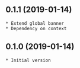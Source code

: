 ## 0.1.1 (2019-01-14)
	* Extend global banner
	* Dependency on context

## 0.1.0 (2019-01-14)
	* Initial version
